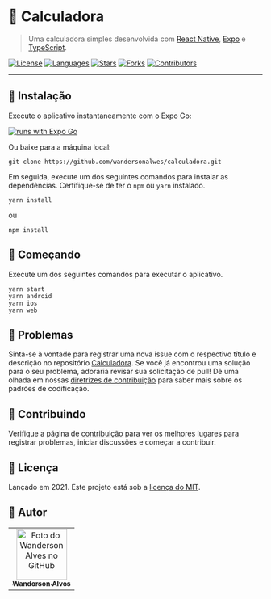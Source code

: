 #  :1234: Calculadora
> Uma calculadora simples desenvolvida com [React Native](https://reactnative.dev/), [Expo](https://expo.dev/) e [TypeScript](https://www.typescriptlang.org/).

[![License](https://img.shields.io/badge/License-MIT-success.svg?style=flat-square&color=33CC12)](https://github.com/wandersonalwes/calculadora/blob/master/LICENSE) [![Languages](https://img.shields.io/github/languages/count/wandersonalwes/calculadora?color=%33CC12&style=flat-square)](#) [![Stars](https://img.shields.io/github/stars/wandersonalwes/calculadora?color=33CC12&style=flat-square)](https://github.com/wandersonalwes/calculadorab/stargazers)
[![Forks](https://img.shields.io/github/forks/wandersonalwes/calculadora?color=%33CC12&style=flat-square)](https://github.com/wandersonalwes/calculadora/network/members)
[![Contributors](https://img.shields.io/github/contributors/wandersonalwes/calculadora?color=33CC12&style=flat-square)](https://github.com/wandersonalwes/calculadora/graphs/contributors)

---

## :construction_worker: Instalação

Execute o aplicativo instantaneamente com o Expo Go:

[![runs with Expo Go](https://img.shields.io/badge/Runs%20with%20Expo%20Go-4630EB.svg?style=flat-square&logo=EXPO&labelColor=f3f3f3&logoColor=000)](https://snack.expo.dev/@git/github.com/wandersonalwes/calculadora)

Ou baixe para a máquina local:

```shel
git clone https://github.com/wandersonalwes/calculadora.git
```

Em seguida, execute um dos seguintes comandos para instalar as dependências. Certifique-se de ter o `npm` ou `yarn` instalado.

```shel
yarn install
```

ou

```shel
npm install
```

## :runner: Começando

Execute um dos seguintes comandos para executar o aplicativo.

```shel
yarn start
yarn android
yarn ios
yarn web
```

## :bug: Problemas

Sinta-se à vontade para registrar uma nova issue com o respectivo título e descrição no repositório [Calculadora](https://github.com/wandersonalwes/calculadora/issues). Se você já encontrou uma solução para o seu problema, adoraria revisar sua solicitação de pull! Dê uma olhada em nossas [diretrizes de contribuição](https://github.com/wandersonalwes/calculadora/blob/master/CONTRIBUTING.md) para saber mais sobre os padrões de codificação.

## :tada: Contribuindo

Verifique a página de [contribuição](https://github.com/wandersonalwes/calculadora/blob/master/CONTRIBUTING.md) para ver os melhores lugares para registrar problemas, iniciar discussões e começar a contribuir.

## :closed_book: Licença

Lançado em 2021. Este projeto está sob a [licença do MIT](https://github.com/wandersonalwes/calculadora/blob/master/LICENSE).

## :bow: Autor<br>
<table>
  <tr>
    <td align="center">
      <a href="https://github.com/wandersonalwes">
        <img src="https://github.com/wandersonalwes.png" width="100px;" alt="Foto do Wanderson Alves no GitHub"/><br>
        <sub>
          <b>Wanderson Alves</b>
        </sub>
      </a>
    </td>
  </tr>
</table>
